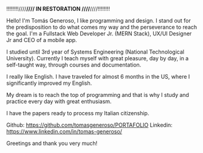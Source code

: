 !!!!!!!!////******//// IN RESTORATION ////******////!!!!!!!!

Hello! I'm Tomás Generoso, I like programming and design. I stand out for the predisposition to do what comes my way and the perseverance to reach the goal.
I'm a Fullstack Web Developer Jr. (MERN Stack), UX/UI Designer Jr and CEO of a mobile app.

I studied until 3rd year of Systems Engineering (National Technological University).
Currently I teach myself with great pleasure, day by day, in a self-taught way, through courses and documentation.

I really like English. I have traveled for almost 6 months in the US, where I significantly improved my English.

My dream is to reach the top of programming and that is why I study and practice every day with great enthusiasm.

I have the papers ready to process my Italian citizenship.

Github: https://github.com/tomasgeneroso/PORTAFOLIO
Linkedin: https://www.linkedin.com/in/tomas-generoso/

Greetings and thank you very much!
